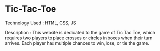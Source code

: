 # Tic-Tac-Toe

Technology Used : 
          HTML, CSS, JS

Description : 
          This website is dedicated to the game of Tic Tac Toe, which requires two players to place crosses or circles in boxes when their turn arrives. Each player has multiple chances to win, lose, or tie the game.
